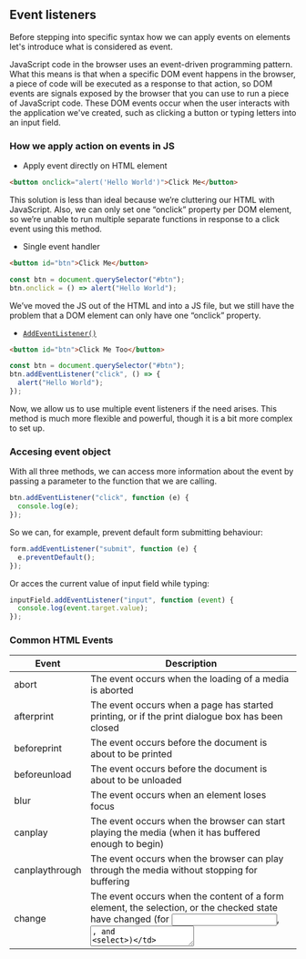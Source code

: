 ## Event listeners

Before stepping into specific syntax how we can apply events on elements let's introduce what is considered as event.

JavaScript code in the browser uses an event-driven programming pattern. What this means is that when a specific DOM event happens in the browser, a piece of code will be executed as a response to that action, so DOM events are signals exposed by the browser that you can use to run a piece of JavaScript code. These DOM events occur when the user interacts with the application we've created, such as clicking a button or typing letters into an input field.

### How we apply action on events in JS

- Apply event directly on HTML element

```html
<button onclick="alert('Hello World')">Click Me</button>
```

This solution is less than ideal because we’re cluttering our HTML with JavaScript. Also, we can only set one “onclick” property per DOM element, so we’re unable to run multiple separate functions in response to a click event using this method.

- Single event handler

```html
<button id="btn">Click Me</button>
```

```javascript
const btn = document.querySelector("#btn");
btn.onclick = () => alert("Hello World");
```

We’ve moved the JS out of the HTML and into a JS file, but we still have the problem that a DOM element can only have one “onclick” property.

- [`AddEventListener()`](https://developer.mozilla.org/en-US/docs/Web/API/EventTarget/addEventListener)

```html
<button id="btn">Click Me Too</button>
```

```javascript
const btn = document.querySelector("#btn");
btn.addEventListener("click", () => {
  alert("Hello World");
});
```

Now, we allow us to use multiple event listeners if the need arises. This method is much more flexible and powerful, though it is a bit more complex to set up.

### Accesing event object

With all three methods, we can access more information about the event by passing a parameter to the function that we are calling.

```javascript
btn.addEventListener("click", function (e) {
  console.log(e);
});
```

So we can, for example, prevent default form submitting behaviour:

```javascript
form.addEventListener("submit", function (e) {
  e.preventDefault();
});
```

Or acces the current value of input field while typing:

```javascript
inputField.addEventListener("input", function (event) {
  console.log(event.target.value);
});
```

### Common HTML Events

| Event          | Description                                                                                                                                   |
| -------------- | --------------------------------------------------------------------------------------------------------------------------------------------- |
| abort          | The event occurs when the loading of a media is aborted                                                                                       |
| afterprint     | The event occurs when a page has started printing, or if the print dialogue box has been closed                                               |
| beforeprint    | The event occurs before the document is about to be printed                                                                                   |
| beforeunload   | The event occurs before the document is about to be unloaded                                                                                  |
| blur           | The event occurs when an element loses focus                                                                                                  |
| canplay        | The event occurs when the browser can start playing the media (when it has buffered enough to begin)                                          |
| canplaythrough | The event occurs when the browser can play through the media without stopping for buffering                                                   |
| change         | The event occurs when the content of a form element, the selection, or the checked state have changed (for <input>, <textarea>, and <select>) |
| click          | The event occurs when the user clicks on an element                                                                                           |
| contextmenu    | The event occurs when the user right-clicks on an element to open a context menu                                                              |
| copy           | The event occurs when the user copies the content of an element                                                                               |
| cuechange      | The event occurs when the cue changes in a <track> element                                                                                    |
| cut            | The event occurs when the user cuts the content of an element                                                                                 |
| dblclick       | The event occurs when the user double-clicks on an element                                                                                    |
| drag           | The event occurs when an element is being dragged                                                                                             |
| dragend        | The event occurs when the user has finished dragging an element                                                                               |
| dragenter      | The event occurs when the dragged element enters the drop target                                                                              |
| dragleave      | The event occurs when the dragged element leaves the drop target                                                                              |
| dragover       | The event occurs when the dragged element is over the drop target                                                                             |
| dragstart      | The event occurs when the user starts to drag an element                                                                                      |
| drop           | The event occurs when the dragged element is dropped on the drop target                                                                       |
| durationchange | The event occurs when the duration of the media is changed                                                                                    |
| ended          | The event occurs when the media has reached the end (useful for messages like "thanks for watching")                                          |
| error          | The event occurs when an error occurs while loading an external file                                                                          |
| focus          | The event occurs when an element gets focus                                                                                                   |
| input          | The event occurs when an element gets user input                                                                                              |
| invalid        | The event occurs when an element is invalid                                                                                                   |
| keydown        | The event occurs when the user is pressing a key                                                                                              |
| keypress       | The event occurs when the user presses a key                                                                                                  |
| keyup          | The event occurs when the user releases a key                                                                                                 |
| load           | The event occurs when an object has loaded                                                                                                    |
| loadeddata     | The event occurs when media data is loaded                                                                                                    |
| loadedmetadata | The event occurs when meta data (like dimensions and duration) are loaded                                                                     |
| loadstart      | The event occurs when the browser starts looking for the specified media                                                                      |
| mousedown      | The event occurs when the user presses a mouse button                                                                                         |
| mouseenter     | The event occurs when the pointer is moved onto an element                                                                                    |
| mouseleave     | The event occurs when the pointer is moved out of an element                                                                                  |
| mousemove      | The event occurs when the pointer is moving while it is over an element                                                                       |
| mouseout       | The event occurs when a user moves the mouse pointer out of an element                                                                        |
| mouseover      | The event occurs when a user moves the mouse pointer over an element                                                                          |
| mouseup        | The event occurs when a user releases a mouse button                                                                                          |
| mousewheel     | The event occurs when the mouse wheel is being rotated                                                                                        |
| paste          | The event occurs when the user pastes some content in an element                                                                              |
| pause          | The event occurs when the media is paused either by the user or programmatically                                                              |
| play           | The event occurs when the media has been started or is no longer paused                                                                       |
| playing        | The event occurs when the media is playing after having been paused or stopped for buffering                                                  |
| progress       | The event occurs when the browser is in the process of getting the media data                                                                 |
| ratechange     | The event occurs when the playing speed of the media is changed                                                                               |
| reset          | The event occurs when a form is reset                                                                                                         |
| resize         | The event occurs when the document view is resized                                                                                            |
| scroll         | The event occurs when an element's scrollbar is being scrolled                                                                                |
| seeked         | The event occurs when the user is finished moving/skipping to a new position in the media                                                     |
| seeking        | The event occurs when the user starts moving/skipping to a new position in the media                                                          |
| select         | The event occurs when some text has been selected                                                                                             |
| show           | The event occurs when a <menu> element is shown as a context menu                                                                             |
| stalled        | The event occurs when the browser is unable to fetch the media data for whatever reason                                                       |
| submit         | The event occurs when a form is submitted                                                                                                     |
| suspend        | The event occurs when the browser is intentionally not getting media data                                                                     |
| timeupdate     | The event occurs when the playing position has changed (like when the user fast forwards to a different point in the media)                   |
| toggle         | The event occurs when the user opens or closes the `<details>`element                                                                         |
| volumechange   | The event occurs when the volume of the media has changed (includes setting the volume to "mute")                                             |
| waiting        | The event occurs when the media has paused but is expected to resume (like when the media pauses to buffer more data)                         |
| wheel          | The event occurs when the mouse wheel is being rotated                                                                                        |
